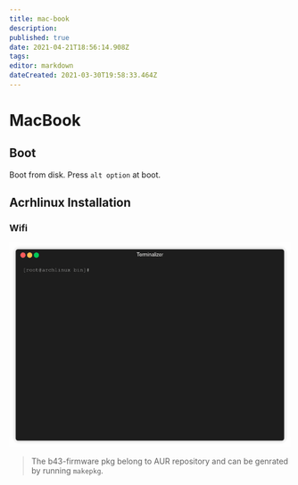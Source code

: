 ```yaml
---
title: mac-book
description: 
published: true
date: 2021-04-21T18:56:14.908Z
tags: 
editor: markdown
dateCreated: 2021-03-30T19:58:33.464Z
---
```


# MacBook

## Boot

Boot from disk. Press `alt option` at boot.

## Acrhlinux Installation

### Wifi

![Broadcom](/uploads/broadcom.gif "Broadcom")

> The b43-firmware pkg belong to AUR repository and can be genrated by running `makepkg`.